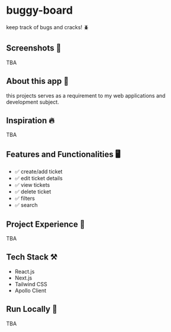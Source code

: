 # buggy-board

keep track of bugs and cracks! 🪲

## Screenshots 📱

TBA

## About this app 📘

this projects serves as a requirement to my web applications and development subject.

## Inspiration 🔥

TBA

## Features and Functionalities 🖥️

- ✅ create/add ticket
- ✅ edit ticket details
- ✅ view tickets
- ✅ delete ticket
- ✅ filters
- ✅ search

## Project Experience 👷

TBA

## Tech Stack ⚒️

- React.js
- Next.js
- Tailwind CSS
- Apollo Client

## Run Locally 🚀

TBA

